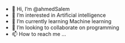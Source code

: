 - 👋 Hi, I’m @ahmedSalem
- 👀 I’m interested in Artificial intelligence
- 🌱 I’m currently learning Machine learning
- 💞️ I’m looking to collaborate on programming
- 📫 How to reach me ...

<!---
asgfxb/asgfxb is a ✨ special ✨ repository because its `README.md` (this file) appears on your GitHub profile.
You can click the Preview link to take a look at your changes.
--->
